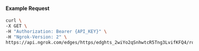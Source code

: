 <!-- Code generated for API Clients. DO NOT EDIT. -->

#### Example Request

```bash
curl \
-X GET \
-H "Authorization: Bearer {API_KEY}" \
-H "Ngrok-Version: 2" \
https://api.ngrok.com/edges/https/edghts_2wiYo2qSnhwtcR5Tng3LvifKFQ4/routes/edghtsrt_2wiYo3oIsxYpvwuDXpdOEGUvMU7/response_headers
```
